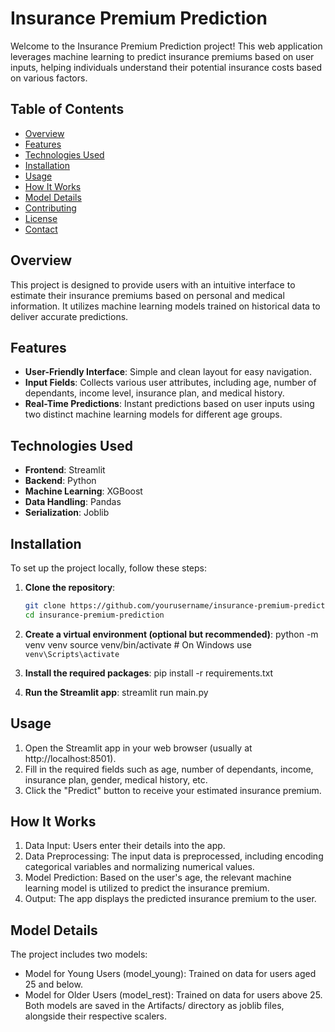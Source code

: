# Insurance Premium Prediction

Welcome to the Insurance Premium Prediction project! This web application leverages machine learning to predict insurance premiums based on user inputs, helping individuals understand their potential insurance costs based on various factors.

## Table of Contents

- [Overview](#overview)
- [Features](#features)
- [Technologies Used](#technologies-used)
- [Installation](#installation)
- [Usage](#usage)
- [How It Works](#how-it-works)
- [Model Details](#model-details)
- [Contributing](#contributing)
- [License](#license)
- [Contact](#contact)

## Overview

This project is designed to provide users with an intuitive interface to estimate their insurance premiums based on personal and medical information. It utilizes machine learning models trained on historical data to deliver accurate predictions.

## Features

- **User-Friendly Interface**: Simple and clean layout for easy navigation.
- **Input Fields**: Collects various user attributes, including age, number of dependants, income level, insurance plan, and medical history.
- **Real-Time Predictions**: Instant predictions based on user inputs using two distinct machine learning models for different age groups.

## Technologies Used

- **Frontend**: Streamlit
- **Backend**: Python
- **Machine Learning**: XGBoost
- **Data Handling**: Pandas
- **Serialization**: Joblib

## Installation

To set up the project locally, follow these steps:

1. **Clone the repository**:
   ```bash
   git clone https://github.com/yourusername/insurance-premium-prediction.git
   cd insurance-premium-prediction
   
2. **Create a virtual environment (optional but recommended)**:
   python -m venv venv
   source venv/bin/activate  # On Windows use `venv\Scripts\activate`
   
4. **Install the required packages**:
   pip install -r requirements.txt
   
6. **Run the Streamlit app**:
   streamlit run main.py

## Usage
1. Open the Streamlit app in your web browser (usually at http://localhost:8501).
2. Fill in the required fields such as age, number of dependants, income, insurance plan, gender, medical history, etc.
3. Click the "Predict" button to receive your estimated insurance premium.

## How It Works
1. Data Input: Users enter their details into the app.
2. Data Preprocessing: The input data is preprocessed, including encoding categorical variables and normalizing numerical values.
3. Model Prediction: Based on the user's age, the relevant machine learning model is utilized to predict the insurance premium.
4. Output: The app displays the predicted insurance premium to the user.

## Model Details
The project includes two models:
* Model for Young Users (model_young): Trained on data for users aged 25 and below.
* Model for Older Users (model_rest): Trained on data for users above 25.
  Both models are saved in the Artifacts/ directory as joblib files, alongside their respective scalers.
